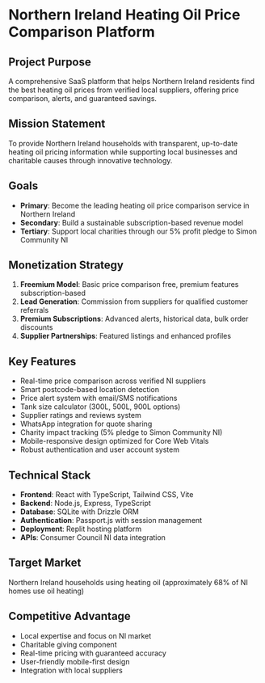 
# Northern Ireland Heating Oil Price Comparison Platform

## Project Purpose
A comprehensive SaaS platform that helps Northern Ireland residents find the best heating oil prices from verified local suppliers, offering price comparison, alerts, and guaranteed savings.

## Mission Statement
To provide Northern Ireland households with transparent, up-to-date heating oil pricing information while supporting local businesses and charitable causes through innovative technology.

## Goals
- **Primary**: Become the leading heating oil price comparison service in Northern Ireland
- **Secondary**: Build a sustainable subscription-based revenue model
- **Tertiary**: Support local charities through our 5% profit pledge to Simon Community NI

## Monetization Strategy
1. **Freemium Model**: Basic price comparison free, premium features subscription-based
2. **Lead Generation**: Commission from suppliers for qualified customer referrals
3. **Premium Subscriptions**: Advanced alerts, historical data, bulk order discounts
4. **Supplier Partnerships**: Featured listings and enhanced profiles

## Key Features
- Real-time price comparison across verified NI suppliers
- Smart postcode-based location detection
- Price alert system with email/SMS notifications
- Tank size calculator (300L, 500L, 900L options)
- Supplier ratings and reviews system
- WhatsApp integration for quote sharing
- Charity impact tracking (5% pledge to Simon Community NI)
- Mobile-responsive design optimized for Core Web Vitals
- Robust authentication and user account system

## Technical Stack
- **Frontend**: React with TypeScript, Tailwind CSS, Vite
- **Backend**: Node.js, Express, TypeScript
- **Database**: SQLite with Drizzle ORM
- **Authentication**: Passport.js with session management
- **Deployment**: Replit hosting platform
- **APIs**: Consumer Council NI data integration

## Target Market
Northern Ireland households using heating oil (approximately 68% of NI homes use oil heating)

## Competitive Advantage
- Local expertise and focus on NI market
- Charitable giving component
- Real-time pricing with guaranteed accuracy
- User-friendly mobile-first design
- Integration with local suppliers
